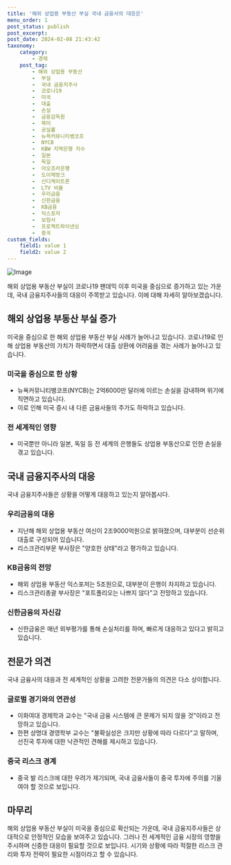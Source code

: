 ```yaml
---
title: '해외 상업용 부동산 부실 국내 금융사의 대응은'
menu_order: 1
post_status: publish
post_excerpt: 
post_date: 2024-02-08 21:43:42
taxonomy:
    category:
        - 경제
    post_tag:
        - 해외 상업용 부동산
        -  부실
        -  국내 금융지주사
        -  코로나19
        -  미국
        -  대출
        -  손실
        -  금융감독원
        -  북미
        -  공실률
        -  뉴욕커뮤니티뱅코프
        -  NYCB
        -  KBW 지역은행 지수
        -  일본
        -  독일
        -  아오조라은행
        -  도이체방크
        -  신디케이트론
        -  LTV 비율
        -  우리금융
        -  신한금융
        -  KB금융
        -  익스포저
        -  보험사
        -  프로젝트파이낸싱
        -  중국
custom_fields:
    field1: value 1
    field2: value 2
---
```


![Image](https://imgnews.pstatic.net/image/293/2024/02/08/0000051536_001_20240208171501280.png?type=w647)

해외 상업용 부동산 부실이 코로나19 팬데믹 이후 미국을 중심으로 증가하고 있는 가운데, 국내 금융지주사들의 대응이 주목받고 있습니다. 이에 대해 자세히 알아보겠습니다.
## 해외 상업용 부동산 부실 증가
미국을 중심으로 한 해외 상업용 부동산 부실 사례가 늘어나고 있습니다. 코로나19로 인해 상업용 부동산의 가치가 하락하면서 대출 상환에 어려움을 겪는 사례가 늘어나고 있습니다.
### 미국을 중심으로 한 상황
- 뉴욕커뮤니티뱅코프(NYCB)는 2억6000만 달러에 이르는 손실을 감내하며 위기에 직면하고 있습니다.
- 이로 인해 미국 증시 내 다른 금융사들의 주가도 하락하고 있습니다.
### 전 세계적인 영향
- 미국뿐만 아니라 일본, 독일 등 전 세계의 은행들도 상업용 부동산으로 인한 손실을 겪고 있습니다.
## 국내 금융지주사의 대응
국내 금융지주사들은 상황을 어떻게 대응하고 있는지 알아봅시다.
### 우리금융의 대응
- 지난해 해외 상업용 부동산 여신이 2조9000억원으로 밝혀졌으며, 대부분이 선순위 대출로 구성되어 있습니다. 
- 리스크관리부문 부사장은 "양호한 상태"라고 평가하고 있습니다.
### KB금융의 전망
- 해외 상업용 부동산 익스포저는 5조원으로, 대부분이 은행이 차지하고 있습니다.
- 리스크관리총괄 부사장은 "포트폴리오는 나쁘지 않다"고 전망하고 있습니다.
### 신한금융의 자신감
- 신한금융은 매년 외부평가를 통해 손실처리를 하며, 빠르게 대응하고 있다고 밝히고 있습니다.
## 전문가 의견
국내 금융사의 대응과 전 세계적인 상황을 고려한 전문가들의 의견은 다소 상이합니다.
### 글로벌 경기와의 연관성
- 이화여대 경제학과 교수는 "국내 금융 시스템에 큰 문제가 되지 않을 것"이라고 전망하고 있습니다.
- 한편 상명대 경영학부 교수는 "불확실성은 크지만 상황에 따라 다르다"고 말하며, 선진국 투자에 대한 낙관적인 견해를 제시하고 있습니다.
### 중국 리스크 경계
- 중국 발 리스크에 대한 우려가 제기되며, 국내 금융사들이 중국 투자에 주의를 기울여야 할 것으로 보입니다.
## 마무리
해외 상업용 부동산 부실이 미국을 중심으로 확산되는 가운데, 국내 금융지주사들은 상대적으로 안정적인 모습을 보여주고 있습니다. 그러나 전 세계적인 금융 시장의 영향을 주시하며 신중한 대응이 필요할 것으로 보입니다. 시기와 상황에 따라 적절한 리스크 관리와 투자 전략이 필요한 시점이라고 할 수 있습니다.
